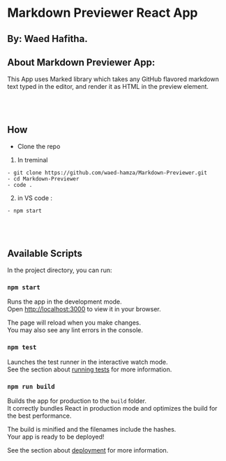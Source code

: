 # Markdown Previewer React App

## By: Waed Hafitha.


## About Markdown Previewer App:
This App uses Marked library which takes any GitHub flavored markdown  text typed in the editor, and render it as HTML in the preview element.

<br><br>

 ## How 

  - Clone the repo 
 1. In treminal 
 
 
 ```
 - git clone https://github.com/waed-hamza/Markdown-Previewer.git
 - cd Markdown-Previewer
 - code .
 ```
 
2. in VS code :

 ```
 - npm start
 ```
 
<br><br>
## Available Scripts

In the project directory, you can run:

### `npm start`

Runs the app in the development mode.\
Open [http://localhost:3000](http://localhost:3000) to view it in your browser.

The page will reload when you make changes.\
You may also see any lint errors in the console.

### `npm test`

Launches the test runner in the interactive watch mode.\
See the section about [running tests](https://facebook.github.io/create-react-app/docs/running-tests) for more information.

### `npm run build`

Builds the app for production to the `build` folder.\
It correctly bundles React in production mode and optimizes the build for the best performance.

The build is minified and the filenames include the hashes.\
Your app is ready to be deployed!

See the section about [deployment](https://facebook.github.io/create-react-app/docs/deployment) for more information.
